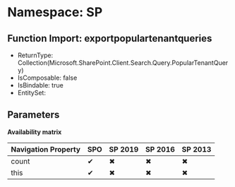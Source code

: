 # Namespace: SP

## Function Import: exportpopulartenantqueries

- ReturnType: Collection(Microsoft.SharePoint.Client.Search.Query.PopularTenantQuery)
- IsComposable: false
- IsBindable: true
- EntitySet: 

## Parameters

**Availability matrix**

Navigation Property | SPO | SP 2019 | SP 2016 | SP 2013
----------|-----|---------|---------|--------
count | ✔ | ✖ | ✖ | ✖
this | ✔ | ✖ | ✖ | ✖
